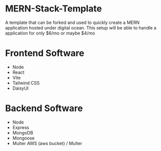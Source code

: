 # MERN-Stack-Template
A template that can be forked and used to quickly create a MERN application hosted under digital ocean. This setup will be able to handle a application for only $6/mo or maybe $4/mo

# Frontend Software
- Node
- React
- Vite
- Tailwind CSS
- DaisyUI

# Backend Software
- Node
- Express
- MongoDB
- Mongoose
- Multer AWS (aws bucket) / Multer
